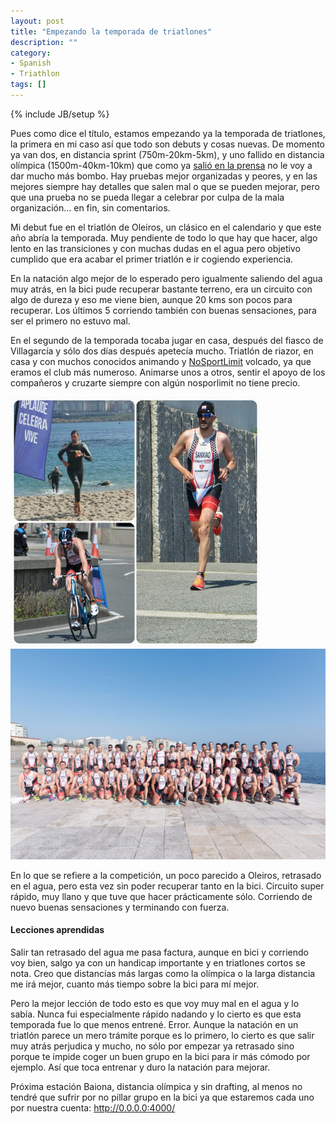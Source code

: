 ```yaml
---
layout: post
title: "Empezando la temporada de triatlones"
description: ""
category: 
- Spanish
- Triathlon
tags: []
---
```

{% include JB/setup %}

Pues como dice el título, estamos empezando ya la temporada de triatlones, la primera en mi caso así que todo son debuts y cosas nuevas. De momento ya van dos, en distancia sprint (750m-20km-5km), y uno fallido en distancia olímpica (1500m-40km-10km) que como ya [salió en la prensa](http://www.lavozdegalicia.es/noticia/pontevedra/sanxenxo/2016/05/16/concello-vilagarcia-organizacion-enzarzan-fiasco-triatlon-rias-baixas/0003_201605P16C3991.htm) no le voy a dar mucho más bombo. Hay pruebas mejor organizadas y peores, y en las mejores siempre hay detalles que salen mal o que se pueden mejorar, pero que una prueba no se pueda llegar a celebrar por culpa de la mala organización... en fin, sin comentarios.

Mi debut fue en el triatlón de Oleiros, un clásico en el calendario y que este año abría la temporada. Muy pendiente de todo lo que hay que hacer, algo lento en las transiciones y con muchas dudas en el agua pero objetivo cumplido que era acabar el primer triatlón e ir cogiendo experiencia.

En la natación algo mejor de lo esperado pero igualmente saliendo del agua muy atrás, en la bici pude recuperar bastante terreno, era un circuito con algo de dureza y eso me viene bien, aunque 20 kms son pocos para recuperar. Los últimos 5 corriendo también con buenas sensaciones, para ser el primero no estuvo mal.

En el segundo de la temporada tocaba jugar en casa, después del fiasco de Villagarcía y sólo dos días después apetecía mucho. Triatlón de riazor, en casa y con muchos conocidos animando y [NoSportLimit](http://nosportlimit.com) volcado, ya que eramos el club más numeroso. Animarse unos a otros, sentir el apoyo de los compañeros y cruzarte siempre con algún nosporlimit no tiene precio. 

![riazor](/assets/images/posts/tri_riazor.jpg) ![riazor_team](/assets/images/posts/tri_riazor_team.jpg)

En lo que se refiere a la competición, un poco parecido a Oleiros, retrasado en el agua, pero esta vez sin poder recuperar tanto en la bici. Circuito super rápido, muy llano y que tuve que hacer prácticamente sólo. Corriendo de nuevo buenas sensaciones y terminando con fuerza.

#### Lecciones aprendidas
Salir tan retrasado del agua me pasa factura, aunque en bici y corriendo voy bien, salgo ya con un handicap importante y en triatlones cortos se nota. Creo que distancias más largas como la olímpica o la larga distancia me irá mejor, cuanto más tiempo sobre la bici para mí mejor.

Pero la mejor lección de todo esto es que voy muy mal en el agua y lo sabía. Nunca fui especialmente rápido nadando y lo cierto es que esta temporada fue lo que menos entrené. Error. Aunque la natación en un triatlón parece un mero trámite porque es lo primero, lo cierto es que salir muy atrás perjudica y mucho, no sólo por empezar ya retrasado sino porque te impide coger un buen grupo en la bici para ir más cómodo por ejemplo. Así que toca entrenar y duro la natación para mejorar.

Próxima estación Baiona, distancia olímpica y sin drafting, al menos no tendré que sufrir por no pillar grupo en la bici ya que estaremos cada uno por nuestra cuenta: http://0.0.0.0:4000/
